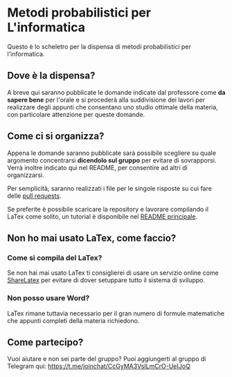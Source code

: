 # Metodi probabilistici per L'informatica
Questo è lo scheletro per la dispensa di metodi probabilistici per l'informatica.

## Dove è la dispensa?
A breve qui saranno pubblicate le domande indicate dal professore come **da sapere bene** per l'orale e si procederà alla suddivisione dei lavori per realizzare degli appunti che consentano uno studio ottimale della materia, con particolare attenzione per queste domande.

## Come ci si organizza?
Appena le domande saranno pubblicate sarà possibile scegliere su quale argomento concentrarsi **dicendolo sul gruppo** per evitare di sovrapporsi. Verrà inoltre indicato qui nel README, per consentire ad altri di organizzarsi.

Per semplicità, saranno realizzati i file per le singole risposte su cui fare delle [pull requests](https://help.github.com/articles/about-pull-requests/).

Se preferite è possibile scaricare la repository e lavorare compilando il LaTex come solito, un tutorial è disponibile nel [README principale](https://github.com/LucaCappelletti94/various-notes).

## Non ho mai usato LaTex, come faccio?
### Come si compila del LaTex?
Se non hai mai usato LaTex ti consiglierei di usare un servizio online come [ShareLatex](https://www.sharelatex.com/) per evitare di dover setuppare tutto il sistema di sviluppo.

### Non posso usare Word?
LaTex rimane tuttavia necessario per il gran numero di formule matematiche che appunti completi della materia richiedono.

## Come partecipo?
Vuoi aiutare e non sei parte del gruppo? Puoi aggiungerti al gruppo di Telegram qui:  https://t.me/joinchat/CcGyMA3VsILmCrO-UeIJoQ
